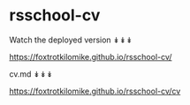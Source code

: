 # rsschool-cv

Watch the deployed version ↡↡↡

https://foxtrotkilomike.github.io/rsschool-cv/

cv.md ↡↡↡

https://foxtrotkilomike.github.io/rsschool-cv/cv
